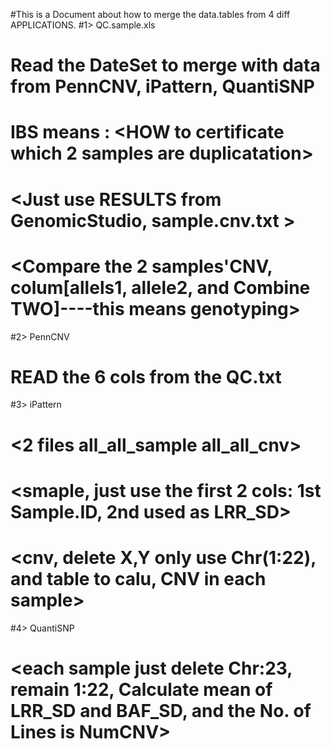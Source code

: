 #This is a Document about how to merge the data.tables from 4 diff APPLICATIONS.
#1> QC.sample.xls <from Antonio> 
#   Read the DateSet to merge with data from PennCNV, iPattern, QuantiSNP
#   IBS <FAIL> means <duplicatation>: <HOW to certificate which 2 samples are duplicatation>
#   <Just use RESULTS from GenomicStudio, sample.cnv.txt<CNV data> >
#   <Compare the 2 samples'CNV, colum[allels1, allele2, and Combine TWO]<on same SNP>----this means genotyping>
#2> PennCNV
#   READ the 6 cols from the QC.txt 
#3> iPattern
#   <2 files   all_all_sample  all_all_cnv>
#   <smaple, just use the first 2 cols: 1st Sample.ID, 2nd used as LRR_SD>
#   <cnv, delete X,Y only use Chr(1:22), and table to calu, CNV in each sample>
#4> QuantiSNP
#   <each sample have a final report>
#   <each sample just delete Chr:23, remain 1:22, Calculate mean of LRR_SD and BAF_SD, and the No. of Lines is NumCNV>
#   <each sample generate one ROW as in the final dataSet>
#   <combine all the samples> 
